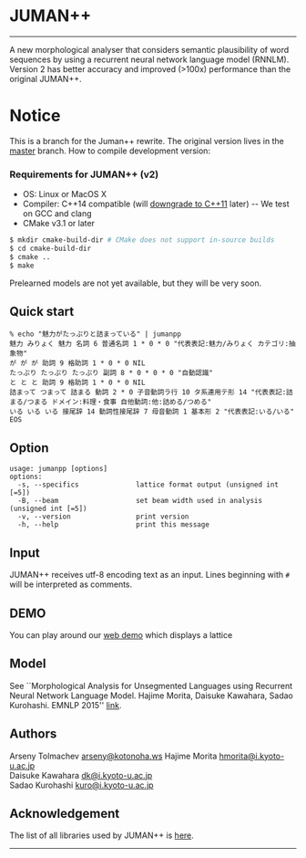 # JUMAN++
-----
A new morphological analyser that considers semantic plausibility of 
word sequences by using a recurrent neural network language model (RNNLM).
Version 2 has better accuracy and improved (>100x) performance than
the original JUMAN++.

# Notice

This is a branch for the Juman++ rewrite.
The original version lives in the [master](https://github.com/ku-nlp/jumanpp/tree/master) branch.
How to compile development version:

### Requirements for JUMAN++ (v2)

- OS: Linux or MacOS X
- Compiler: C++14 compatible (will [downgrade to C++11](https://github.com/ku-nlp/jumanpp/issues/20) later)
-- We test on GCC and clang
- CMake v3.1 or later

```bash
$ mkdir cmake-build-dir # CMake does not support in-source builds
$ cd cmake-build-dir
$ cmake ..
$ make
```

Prelearned models are not yet available, but they will be very soon.

## Quick start
```
% echo "魅力がたっぷりと詰まっている" | jumanpp
魅力 みりょく 魅力 名詞 6 普通名詞 1 * 0 * 0 "代表表記:魅力/みりょく カテゴリ:抽象物"
が が が 助詞 9 格助詞 1 * 0 * 0 NIL
たっぷり たっぷり たっぷり 副詞 8 * 0 * 0 * 0 "自動認識"
と と と 助詞 9 格助詞 1 * 0 * 0 NIL
詰まって つまって 詰まる 動詞 2 * 0 子音動詞ラ行 10 タ系連用テ形 14 "代表表記:詰まる/つまる ドメイン:料理・食事 自他動詞:他:詰める/つめる"
いる いる いる 接尾辞 14 動詞性接尾辞 7 母音動詞 1 基本形 2 "代表表記:いる/いる"
EOS
```

## Option
```
usage: jumanpp [options] 
options:
  -s, --specifics              lattice format output (unsigned int [=5])
  -B, --beam                   set beam width used in analysis (unsigned int [=5])
  -v, --version                print version
  -h, --help                   print this message
```

## Input
JUMAN++ receives utf-8 encoding text as an input.
Lines beginning with `# ` will be interpreted as comments.

## DEMO
You can play around our [web demo](http://tulip.kuee.kyoto-u.ac.jp/demo/jumanpp_lattice?text=%E5%A4%96%E5%9B%BD%E4%BA%BA%E5%8F%82%E6%94%BF%E6%A8%A9%E3%81%AB%E5%AF%BE%E3%81%99%E3%82%8B%E8%80%83%E3%81%88%E6%96%B9%E3%81%AE%E9%81%95%E3%81%84)
which displays a lattice

## Model

See ``Morphological Analysis for Unsegmented Languages using Recurrent Neural Network Language Model. Hajime Morita, Daisuke Kawahara, Sadao Kurohashi. EMNLP 2015'' [link](http://aclweb.org/anthology/D/D15/D15-1276.pdf).


## Authors
Arseny Tolmachev <arseny@kotonoha.ws>
Hajime Morita <hmorita@i.kyoto-u.ac.jp>  
Daisuke Kawahara <dk@i.kyoto-u.ac.jp>  
Sadao Kurohashi <kuro@i.kyoto-u.ac.jp>

## Acknowledgement
The list of all libraries used by JUMAN++ is [here](libs/README.md).


----
